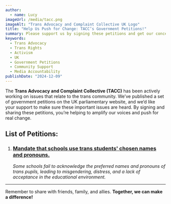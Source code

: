 ```yaml
---
author:
  - name: Lucy
imageUrl: /media/tacc.png
imageAlt: "Trans Advocacy and Complaint Collective UK Logo"
title: "Help Us Push for Change: TACC’s Government Petitions!"
summary: Please support us by signing these petitions and get our concerns heard.
keywords: 
  - Trans Advocacy
  - Trans Rights
  - Activism
  - UK
  - Government Petitions
  - Community Support
  - Media Accountability
publishDate: "2024-12-09"
---
```

The **Trans Advocacy and Complaint Collective (TACC)** has been actively working on issues that relate to the trans community. We’ve published a set of government petitions on the UK parliamentary website, and we’d like your support to make sure these important issues are heard. By signing and sharing these petitions, you’re helping to amplify our voices and push for real change.

## List of Petitions:

1. ### [Mandate that schools use trans students' chosen names and pronouns.](https://petition.parliament.uk/petitions/700221)
   *Some schools fail to acknowledge the preferred names and pronouns of trans pupils, leading to misgendering, distress, and a lack of acceptance in the educational environment.*

---

Remember to share with friends, family, and allies. **Together, we can make a difference!**


